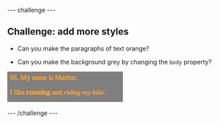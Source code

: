 --- challenge ---
## Challenge: add more styles

+ Can you make the paragraphs of text orange?

+ Can you make the background grey by changing the `body` property?

![screenshot](images/birthday-more-style.png)

--- /challenge ---

